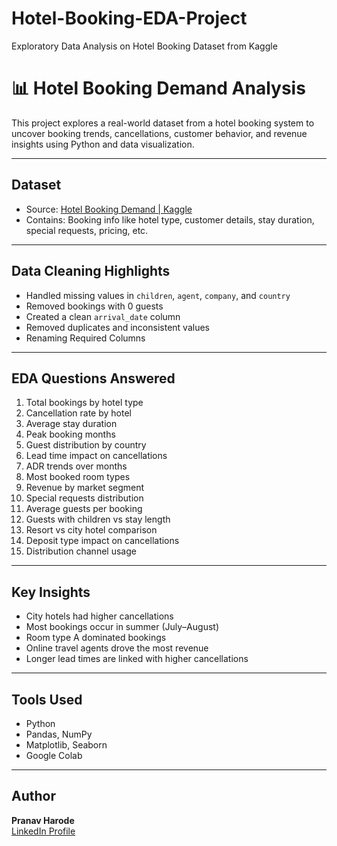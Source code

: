 # Hotel-Booking-EDA-Project
Exploratory Data Analysis on Hotel Booking Dataset from Kaggle


# 📊 Hotel Booking Demand Analysis

This project explores a real-world dataset from a hotel booking system to uncover booking trends, cancellations, customer behavior, and revenue insights using Python and data visualization.

---

##  Dataset
- Source: [Hotel Booking Demand | Kaggle](https://www.kaggle.com/datasets/jessemostipak/hotel-booking-demand)
- Contains: Booking info like hotel type, customer details, stay duration, special requests, pricing, etc.

---

## Data Cleaning Highlights
- Handled missing values in `children`, `agent`, `company`, and `country`
- Removed bookings with 0 guests
- Created a clean `arrival_date` column
- Removed duplicates and inconsistent values
- Renaming Required Columns

---

##  EDA Questions Answered
1. Total bookings by hotel type
2. Cancellation rate by hotel
3. Average stay duration
4. Peak booking months
5. Guest distribution by country
6. Lead time impact on cancellations
7. ADR trends over months
8. Most booked room types
9. Revenue by market segment
10. Special requests distribution
11. Average guests per booking
12. Guests with children vs stay length
13. Resort vs city hotel comparison
14. Deposit type impact on cancellations
15. Distribution channel usage

---

##  Key Insights

- City hotels had higher cancellations
- Most bookings occur in summer (July–August)
- Room type A dominated bookings
- Online travel agents drove the most revenue
- Longer lead times are linked with higher cancellations

---

##  Tools Used
- Python
- Pandas, NumPy
- Matplotlib, Seaborn
- Google Colab

---



##  Author

**Pranav Harode**  
[LinkedIn Profile](https://www.linkedin.com/in/pranav-harode-290910328/) 


